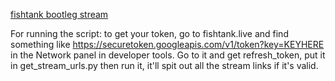 <a href="https://fishtank.maggot.cx">fishtank bootleg stream</a>



For running the script: to get your token, go to fishtank.live and find something like https://securetoken.googleapis.com/v1/token?key=KEYHERE in the Network panel in developer tools. Go to it and get refresh_token, put it in get_stream_urls.py then run it, it'll spit out all the stream links if it's valid.
